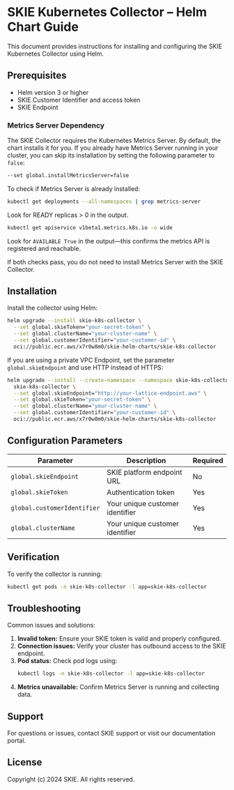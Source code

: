 # SKIE Kubernetes Collector – Helm Chart Guide

This document provides instructions for installing and configuring the SKIE Kubernetes Collector using Helm.

## Prerequisites

- Helm version 3 or higher
- SKIE Customer Identifier and access token
- SKIE Endpoint

### Metrics Server Dependency

The SKIE Collector requires the Kubernetes Metrics Server. By default, the chart installs it for you. If you already have Metrics Server running in your cluster, you can skip its installation by setting the following parameter to `false`:

```bash
--set global.installMetricsServer=false
```

To check if Metrics Server is already installed:

```bash
kubectl get deployments --all-namespaces | grep metrics-server
```
Look for READY replicas > 0 in the output.

```bash
kubectl get apiservice v1beta1.metrics.k8s.io -o wide
```
Look for `AVAILABLE True` in the output—this confirms the metrics API is registered and reachable.

If both checks pass, you do not need to install Metrics Server with the SKIE Collector.

## Installation

Install the collector using Helm:

```bash
helm upgrade --install skie-k8s-collector \
  --set global.skieToken="your-secret-token" \
  --set global.clusterName="your-cluster-name" \
  --set global.customerIdentifier="your-customer-id" \
  oci://public.ecr.aws/x7r0w8m0/skie-helm-charts/skie-k8s-collector
```

If you are using a private VPC Endpoint, set the parameter `global.skieEndpoint` and use HTTP instead of HTTPS:

```bash
helm upgrade --install --create-namespace --namespace skie-k8s-collector \
  skie-k8s-collector \
  --set global.skieEndpoint="http://your-lattice-endpoint.aws" \
  --set global.skieToken="your-secret-token" \
  --set global.clusterName="your-cluster-name" \
  --set global.customerIdentifier="your-customer-id" \
  oci://public.ecr.aws/x7r0w8m0/skie-helm-charts/skie-k8s-collector
```

## Configuration Parameters

| Parameter                   | Description                        | Required |
|-----------------------------|------------------------------------|----------|
| `global.skieEndpoint`       | SKIE platform endpoint URL         | No       |
| `global.skieToken`          | Authentication token               | Yes      |
| `global.customerIdentifier` | Your unique customer identifier    | Yes      |
| `global.clusterName`        | Your unique customer identifier    | Yes      |

## Verification

To verify the collector is running:

```bash
kubectl get pods -n skie-k8s-collector -l app=skie-k8s-collector
```

## Troubleshooting

Common issues and solutions:

1. **Invalid token:** Ensure your SKIE token is valid and properly configured.
2. **Connection issues:** Verify your cluster has outbound access to the SKIE endpoint.
3. **Pod status:** Check pod logs using:
   ```bash
   kubectl logs -n skie-k8s-collector -l app=skie-k8s-collector
   ```
4. **Metrics unavailable:** Confirm Metrics Server is running and collecting data.

## Support

For questions or issues, contact SKIE support or visit our documentation portal.

## License

Copyright (c) 2024 SKIE. All rights reserved.
